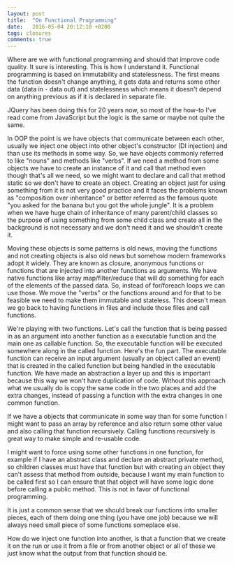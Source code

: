 ```yaml
---
layout: post
title:  "On Functional Programming"
date:   2016-05-04 20:12:10 +0200
tags: closures
comments: true
--- 
```


Where are we with functional programming and should that improve code quality. It sure is interesting. This is how I understand it. Functional programming is based on immutability and statelessness. The first means the function doesn't change anything, it gets data and returns some other data (data in - data out) and statelessness which means it doesn't depend on anything previous as if it is declared in separate file.

JQuery has been doing this for 20 years now, so most of the how-to I've read come from JavaScript but the logic is the same or maybe not quite the same.

In OOP the point is we have objects that communicate between each other, usually we inject one object into other object's constructor (DI injection) and than use its methods in some way. So, we have objects commonly referred to like "nouns" and methods like "verbs". If we need a method from some objects we have to create an instance of it and call that method even though that's all we need, so we might want to declare and call that method static so we don't have to create an object. Creating an object just for using something from it is not very good practice and it faces the problems known as "composition over inheritance" or better referred as the famous quote "you asked for the banana but you got the whole jungle". It is a problem when we have huge chain of inheritance of many parent/child classes so the purpose of using something from some child class and create all in the background is not necessary and we don't need it and we shouldn't create it.

Moving these objects is some patterns is old news, moving the functions and not creating objects is also old news but somehow modern frameworks adopt it widely. They are known as closure, anonymous functions or functions that are injected into another functions as arguments. We have native functions like array map/filter/reduce that will do something for each of the elements of the passed data. So, instead of for/foreach loops we can use those. We move the "verbs" or the functions around and for that to be feasible we need to make them immutable and stateless. This doesn't mean we go back to having functions in files and include those files and call functions. 

We're playing with two functions. Let's call the function that is being passed in as an argument into another function as a executable function and the main one as callable function. So, the executable function will be executed somewhere along in the called function. Here's the fun part. 
The executable function can receive an input argument (usually an object called an event) that is created in the called function but being handled in the executable function. We have made an abstraction a layer up and this is important because this way we won't have duplication of code. Without this approach what we usually do is copy the same code in the two places and add the extra changes, instead of passing a function with the extra changes in one common function.

If we have a objects that communicate in some way than for some function I might want to pass an array by reference and also return some other value and also calling that function recursively. Calling functions recursively is great way to make simple and re-usable code.

I might want to force using some other functions in one function, for example if I have an abstract class and declare an abstract private method, so children classes must have that function but with creating an object they can't assess that method from outside, because I want my main function to be called first so I can ensure that that object will have some logic done before calling a public method. This is not in favor of functional programming.

It is just a common sense that we should break our functions into smaller pieces, each of them doing one thing (you have one job) because we will always need small piece of some functions someplace else.

How do we inject one function into another, is that a function that we create it on the run or use it from a file or from another object or all of these we just know what the output from that function should be.








